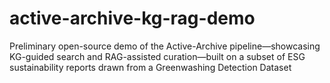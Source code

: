 # active-archive-kg-rag-demo
Preliminary open-source demo of the Active-Archive pipeline—showcasing KG-guided search and RAG-assisted curation—built on a subset of ESG sustainability reports drawn from a Greenwashing Detection Dataset
